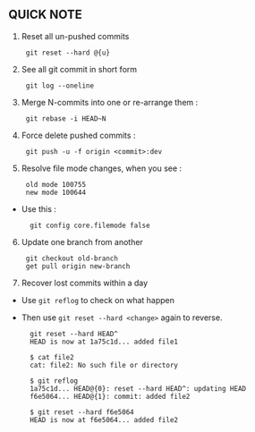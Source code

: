 ## QUICK NOTE


1. Reset all un-pushed commits 

        git reset --hard @{u}
      
2. See all git commit in short form

        git log --oneline
      
      
3. Merge N-commits into one or re-arrange them :

        git rebase -i HEAD~N
        
4. Force delete pushed commits :

        git push -u -f origin <commit>:dev

5. Resolve file mode changes, when you see :

        old mode 100755  
        new mode 100644  

- Use this :

        git config core.filemode false

6. Update one branch from another

        git checkout old-branch
        get pull origin new-branch

7. Recover lost commits within a day

- Use `git reflog` to check on what happen

- Then use `git reset --hard <change>` again to reverse.

        git reset --hard HEAD^
        HEAD is now at 1a75c1d... added file1

        $ cat file2
        cat: file2: No such file or directory

        $ git reflog
        1a75c1d... HEAD@{0}: reset --hard HEAD^: updating HEAD
        f6e5064... HEAD@{1}: commit: added file2

        $ git reset --hard f6e5064
        HEAD is now at f6e5064... added file2
